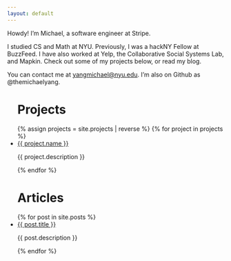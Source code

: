 ```yaml
---
layout: default
---
```


Howdy! I’m Michael, a software engineer at Stripe. 

I studied CS and Math at NYU. Previously, I was a hackNY Fellow at BuzzFeed. I have also worked at Yelp, the Collaborative Social Systems Lab, and Mapkin. Check out some of my projects below, or read my blog.

You can contact me at yangmichael@nyu.edu. I’m also on Github as @themichaelyang.

<div class="Home__Featured">
  <ul class="Home__Projects">
    <h1 class="Home__Heading">Projects</h1>
    {% assign projects = site.projects | reverse %}
    {% for project in projects %}
      <li>
        <a class="project-name" href="{{ project.link }}">{{ project.name }}</a>
        <p class="project-description">{{ project.description }}</p>
      </li>
      {% endfor %}
  </ul>

  <ul class="Home__Posts">
    <h1 class="Home__Heading">Articles</h1>
    {% for post in site.posts %}
      <li>
        <a class="post-name" href="{{ post.url | prepend: site.baseurl }}">{{ post.title }}</a>
        <p class="post-description">{{ post.description }}</p>
      </li>
    {% endfor %}
  </ul>
<div>
